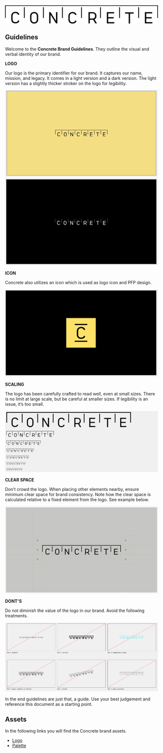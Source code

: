 <p align="left">
  <img src="https://github.com/Blueprint-Finance/brand-assets/blob/f7f5b6ab36e9f65b8923ee36f00d3ca109553fce/assets/logo/svg/concrete-logo-black.svg" alt="Logo">
</p>

## Guidelines

Welcome to the **Concrete Brand Guidelines**. They outline the visual and verbal identity of our brand. 
<br>

**LOGO**

Our logo is the primary identifier for our brand. It captures our name, mission, and legacy. It comes in a light version and a dark version. The light version has a slightly thicker stroker on the logo for legibility.

![Logo](https://github.com/Blueprint-Finance/brand-assets/blob/e13d10fcce8c40a4de74a9f642b8fb797eb99703/guidelines/logo-light.png)
![Logo-Black](https://github.com/Blueprint-Finance/brand-assets/blob/e13d10fcce8c40a4de74a9f642b8fb797eb99703/guidelines/logo-black.png)

**ICON**

Concrete also utilizes an icon which is used as logo icon and PFP design.

![Logo-Icon](https://github.com/Blueprint-Finance/brand-assets/blob/e13d10fcce8c40a4de74a9f642b8fb797eb99703/guidelines/icon.png)

**SCALING**

The logo has been carefully crafted to read well, even at small sizes. There is no limit at large scale, but be careful at smaller sizes. If legibility is an issue, it’s too small.

![Logo-Scaling](https://github.com/Blueprint-Finance/brand-assets/blob/e13d10fcce8c40a4de74a9f642b8fb797eb99703/guidelines/logo-scaling.png)

**CLEAR SPACE**

Don’t crowd the logo. When placing other elements nearby, ensure minimum clear space for brand consistency. Note how the clear space is calculated relative to a fixed element from the logo. See example below.

![Logo-Spacing](https://github.com/Blueprint-Finance/brand-assets/blob/e13d10fcce8c40a4de74a9f642b8fb797eb99703/guidelines/logo-spacing.png)

**DONT'S**

Do not diminish the value of the logo in our brand. Avoid the following treatments.

![Logo-Donts](https://github.com/Blueprint-Finance/brand-assets/blob/e13d10fcce8c40a4de74a9f642b8fb797eb99703/guidelines/donts.png)

In the end guidelines are just that, a guide. Use your best judgement and reference this document as a starting point.  

## Assets

In the following links you will find the Concrete brand assets.

<ul>
<li><a href="https://github.com/Blueprint-Finance/brand-assets/tree/f7f5b6ab36e9f65b8923ee36f00d3ca109553fce/assets/logo">Logo</a></li>
<li><a href="https://github.com/Blueprint-Finance/brand-assets/tree/f7f5b6ab36e9f65b8923ee36f00d3ca109553fce/assets/palette">Palette</a> </li>
</ul>
